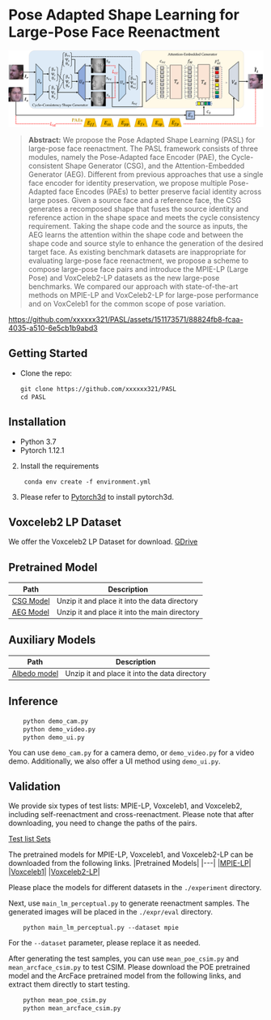 # Pose Adapted Shape Learning for Large-Pose Face Reenactment
![PASL.png](PASL.png)
> **Abstract:** We propose the Pose Adapted Shape Learning (PASL) for large-pose face reenactment. The PASL framework consists of three modules, namely the Pose-Adapted face Encoder (PAE), the Cycle-consistent Shape Generator (CSG), and the Attention-Embedded Generator (AEG). Different from previous approaches that use a single face encoder for identity preservation, we propose multiple Pose-Adapted face Encodes (PAEs) to better preserve facial identity across large poses.  Given a source face and a reference face, the CSG generates a recomposed shape that fuses the source identity and reference action in the shape space and meets the cycle consistency requirement. Taking the shape code and the source as inputs, the AEG learns the attention within the shape code and between the shape code and source style to enhance the generation of the desired target face. As existing benchmark datasets are inappropriate for evaluating large-pose face reenactment, we propose a scheme to compose large-pose face pairs and introduce the MPIE-LP (Large Pose) and VoxCeleb2-LP datasets as the new large-pose benchmarks. We compared our approach with state-of-the-art methods on MPIE-LP and VoxCeleb2-LP for large-pose performance and on VoxCeleb1 for the common scope of pose variation.


https://github.com/xxxxxx321/PASL/assets/151173571/88824fb8-fcaa-4035-a510-6e5cb1b9abd3







## Getting Started
- Clone the repo:
    ```
    git clone https://github.com/xxxxxx321/PASL
    cd PASL
    ```
## Installation
- Python 3.7
- Pytorch 1.12.1
2. Install the requirements
   ```
    conda env create -f environment.yml
    ```
3. Please refer to [Pytorch3d](https://github.com/facebookresearch/pytorch3d/blob/main/INSTALL.md) to install pytorch3d.

## Voxceleb2 LP Dataset
We offer the Voxceleb2 LP Dataset for download.
[GDrive](https://drive.google.com/drive/folders/1kHeXm9hOPCsF1Jyh9hVTqvPagYvvf-w8?usp=sharing)

## Pretrained Model
|Path|Description|
|---|---|
|[CSG Model](https://drive.google.com/file/d/10cNTvXIHllW1_rIgQovHE26_ASfKtLX7/view?usp=sharing)|Unzip it and place it into the data directory|
|[AEG Model](https://drive.google.com/file/d/1GCDhgMatmHH1LITpVgB_RTfpjAF13MXu/view?usp=sharing)|Unzip it and place it into the main directory|

## Auxiliary Models
|Path|Description|
|---|---|
|[Albedo model](https://drive.google.com/file/d/1VlSlEXAhseguor_T13Vy9oGpTgSakXZ8/view?usp=sharing)|Unzip it and place it into the data directory|
## Inference
```
    python demo_cam.py
    python demo_video.py
    python demo_ui.py
```
You can use `demo_cam.py` for a camera demo, or `demo_video.py` for a video demo. Additionally, we also offer a UI method using `demo_ui.py`.

## Validation
We provide six types of test lists: MPIE-LP, Voxceleb1, and Voxceleb2, including self-reenactment and cross-reenactment. Please note that after downloading, you need to change the paths of the pairs.

[Test list Sets](https://drive.google.com/file/d/10cNTvXIHllW1_rIgQovHE26_ASfKtLX7/view?usp=sharing)

The pretrained models for MPIE-LP, Voxceleb1, and Voxceleb2-LP can be downloaded from the following links.
|Pretrained Models|
|---|
|[MPIE-LP](https://drive.google.com/file/d/10cNTvXIHllW1_rIgQovHE26_ASfKtLX7/view?usp=sharing)|
|[Voxceleb1](https://drive.google.com/file/d/1GCDhgMatmHH1LITpVgB_RTfpjAF13MXu/view?usp=sharing)|
|[Voxceleb2-LP](https://drive.google.com/file/d/1GCDhgMatmHH1LITpVgB_RTfpjAF13MXu/view?usp=sharing)|

Please place the models for different datasets in the `./experiment` directory.

Next, use `main_lm_perceptual.py` to generate reenactment samples. The generated images will be placed in the `./expr/eval` directory.

```
    python main_lm_perceptual.py --dataset mpie 
```
For the `--dataset` parameter, please replace it as needed.

After generating the test samples, you can use `mean_poe_csim.py` and `mean_arcface_csim.py` to test CSIM. Please download the POE pretrained model and the ArcFace pretrained model from the following links, and extract them directly to start testing.

```
    python mean_poe_csim.py
    python mean_arcface_csim.py
```
    
